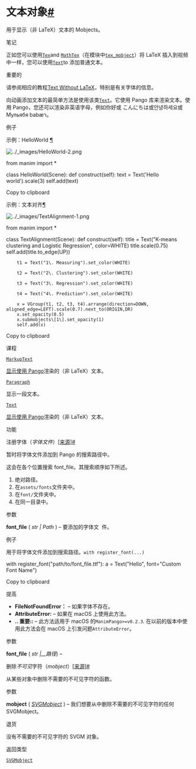 # 文本对象[#](#module-manim.mobject.text.text_mobject "此标题的固定链接")

用于显示（非 LaTeX）文本的 Mobjects。

笔记

正如您可以使用[`Tex`](manim.mobject.text.tex_mobject.Tex.html#manim.mobject.text.tex_mobject.Tex "manim.mobject.text.tex_mobject.Tex")and [`MathTex`](manim.mobject.text.tex_mobject.MathTex.html#manim.mobject.text.tex_mobject.MathTex "manim.mobject.text.tex_mobject.MathTex")（在模块中[`tex_mobject`](manim.mobject.text.tex_mobject.html#module-manim.mobject.text.tex_mobject "manim.mobject.text.tex_mobject")）将 LaTeX 插入到视频中一样，您可以使用[`Text`](manim.mobject.text.text_mobject.Text.html#manim.mobject.text.text_mobject.Text "manim.mobject.text.text_mobject.Text")to 添加普通文本。

重要的

请参阅相应的教程[Text Without LaTeX](../guides/using_text.html#using-text-objects)，特别是有关字体的信息。

向动画添加文本的最简单方法是使用该类[`Text`](manim.mobject.text.text_mobject.Text.html#manim.mobject.text.text_mobject.Text "manim.mobject.text.text_mobject.Text")。它使用 Pango 库来渲染文本。使用 Pango，您还可以渲染非英语字母，例如你好或 こんにちは或안녕하세요或 Мульябя babæר。

例子

示例：HelloWorld [¶](#helloworld)

![../_images/HelloWorld-2.png](../_images/HelloWorld-2.png)

from manim import \*

class HelloWorld(Scene):
def construct(self):
text = Text('Hello world').scale(3)
self.add(text)

Copy to clipboard

示例：文本对齐[¶](#textalignment)

![../_images/TextAlignment-1.png](../_images/TextAlignment-1.png)

from manim import \*

class TextAlignment(Scene):
def construct(self):
title = Text("K-means clustering and Logistic Regression", color=WHITE)
title.scale(0.75)
self.add(title.to_edge(UP))

        t1 = Text("1\. Measuring").set_color(WHITE)

        t2 = Text("2\. Clustering").set_color(WHITE)

        t3 = Text("3\. Regression").set_color(WHITE)

        t4 = Text("4\. Prediction").set_color(WHITE)

        x = VGroup(t1, t2, t3, t4).arrange(direction=DOWN, aligned_edge=LEFT).scale(0.7).next_to(ORIGIN,DR)
        x.set_opacity(0.5)
        x.submobjects\[1\].set_opacity(1)
        self.add(x)

Copy to clipboard

课程

[`MarkupText`](manim.mobject.text.text_mobject.MarkupText.html#manim.mobject.text.text_mobject.MarkupText "manim.mobject.text.text_mobject.MarkupText")

[显示使用 Pango](https://pango.gnome.org/)渲染的（非 LaTeX）文本。

[`Paragraph`](manim.mobject.text.text_mobject.Paragraph.html#manim.mobject.text.text_mobject.Paragraph "manim.mobject.text.text_mobject.Paragraph")

显示一段文本。

[`Text`](manim.mobject.text.text_mobject.Text.html#manim.mobject.text.text_mobject.Text "manim.mobject.text.text_mobject.Text")

[显示使用 Pango](https://pango.gnome.org/)渲染的（非 LaTeX）文本。

功能

注册字体（_字体文件_）[\[来源\]](../_modules/manim/mobject/text/text_mobject.html#register_font)[#](#manim.mobject.text.text_mobject.register_font "此定义的固定链接")

暂时将字体文件添加到 Pango 的搜索路径中。

这会在各个位置搜索 font_file。其搜索顺序如下所述。

1.  绝对路径。
2.  在`assets/fonts`文件夹中。
3.  在`font/`文件夹中。
4.  在同一目录中。

参数

**font_file** ( _str_ _|_ _Path_ ) – 要添加的字体文 ​​ 件。

例子

用于将字体文件添加到搜索路径。`with register_font(...)`

with register_font("path/to/font_file.ttf"):
a = Text("Hello", font="Custom Font Name")

Copy to clipboard

提高

- **FileNotFoundError：** – 如果字体不存在。
- **AttributeError:** – 如果在 macOS 上使用此方法。
- **.. 重要::** – 此方法适用于 macOS 的`ManimPango>=v0.2.3`. 在以前的版本中使用此方法会在 macOS 上引发问题`AttributeError`。

参数

**font_file** ( _str_ _|\_\_路径_) –

删除*不可见*字符（_mobject_）[\[来源\]](../_modules/manim/mobject/text/text_mobject.html#remove_invisible_chars)[#](#manim.mobject.text.text_mobject.remove_invisible_chars "此定义的固定链接")

从某些对象中删除不需要的不可见字符的函数。

参数

**mobject** ( [_SVGMobject_](manim.mobject.svg.svg_mobject.SVGMobject.html#manim.mobject.svg.svg_mobject.SVGMobject "manim.mobject.svg.svg_mobject.SVGMobject") ) – 我们想要从中删除不需要的不可见字符的任何 SVGMobject。

退货

没有不需要的不可见字符的 SVGM 对象。

返回类型

[`SVGMobject`](manim.mobject.svg.svg_mobject.SVGMobject.html#manim.mobject.svg.svg_mobject.SVGMobject "manim.mobject.svg.svg_mobject.SVGMobject")
